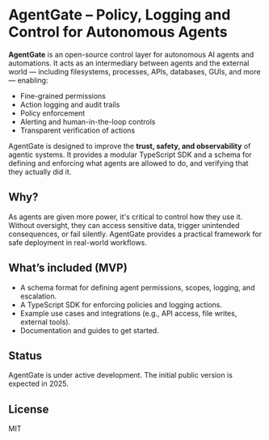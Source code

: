 # AgentGate – Policy, Logging and Control for Autonomous Agents

**AgentGate** is an open-source control layer for autonomous AI agents and automations. It acts as an intermediary between agents and the external world — including filesystems, processes, APIs, databases, GUIs, and more — enabling:

- Fine-grained permissions
- Action logging and audit trails
- Policy enforcement
- Alerting and human-in-the-loop controls
- Transparent verification of actions

AgentGate is designed to improve the **trust, safety, and observability** of agentic systems. It provides a modular TypeScript SDK and a schema for defining and enforcing what agents are allowed to do, and verifying that they actually did it.

## Why?

As agents are given more power, it's critical to control how they use it. Without oversight, they can access sensitive data, trigger unintended consequences, or fail silently. AgentGate provides a practical framework for safe deployment in real-world workflows.

## What’s included (MVP)

- A schema format for defining agent permissions, scopes, logging, and escalation.
- A TypeScript SDK for enforcing policies and logging actions.
- Example use cases and integrations (e.g., API access, file writes, external tools).
- Documentation and guides to get started.

## Status

AgentGate is under active development. The initial public version is expected in 2025.

## License

MIT

